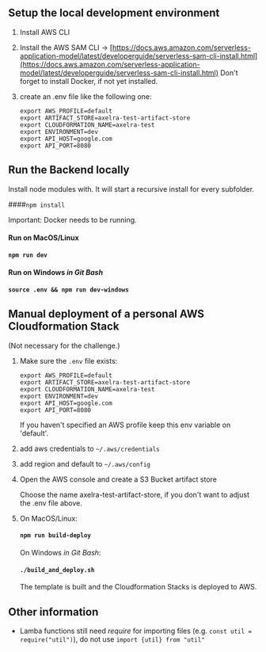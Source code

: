 
## Setup the local development environment

1. Install AWS CLI
2. Install the AWS SAM CLI  ->  [https://docs.aws.amazon.com/serverless-application-model/latest/developerguide/serverless-sam-cli-install.html](https://docs.aws.amazon.com/serverless-application-model/latest/developerguide/serverless-sam-cli-install.html)
Don't forget to install Docker, if not yet installed.

3. create an .env file like the following one:
    ```
    export AWS_PROFILE=default
    export ARTIFACT_STORE=axelra-test-artifact-store
    export CLOUDFORMATION_NAME=axelra-test
    export ENVIRONMENT=dev
    export API_HOST=google.com
    export API_PORT=8080
    ```

## Run the Backend locally
Install node modules with. It will start a recursive install for every subfolder.

####`npm install`

Important: Docker needs to be running.

#### Run on MacOS/Linux
#### `npm run dev`

#### Run on Windows *in Git Bash*
#### `source .env && npm run dev-windows`

## Manual deployment of a personal AWS Cloudformation Stack
(Not necessary for the challenge.)
1. Make sure the `.env` file exists:
    ```
   export AWS_PROFILE=default
   export ARTIFACT_STORE=axelra-test-artifact-store
   export CLOUDFORMATION_NAME=axelra-test
   export ENVIRONMENT=dev
   export API_HOST=google.com
   export API_PORT=8080
    ```
    
    If you haven't specified an AWS profile keep this env variable on 'default'.
    
2. add aws credentials to `~/.aws/credentials`
3. add region and default to `~/.aws/config`
    
4. Open the AWS console and create a S3 Bucket artifact store
    
    Choose the name axelra-test-artifact-store, if you don't want to adjust the .env file above.
     
5. On MacOS/Linux:
    
    #### `npm run build-deploy`
    
    On Windows *in Git Bash*:
    
    #### `./build_and_deploy.sh`
    
    The template is built and the Cloudformation Stacks is deployed to AWS.

## Other information

- Lamba functions still need *require* for importing files (e.g. `const util = require("util")`), do not use `import {util} from "util"`
